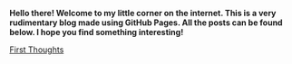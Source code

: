 **Hello there! Welcome to my little corner on the internet. This is a very rudimentary blog made using GitHub Pages. All the posts can be found below. I hope you find something interesting!**

[First Thoughts](first.md)
